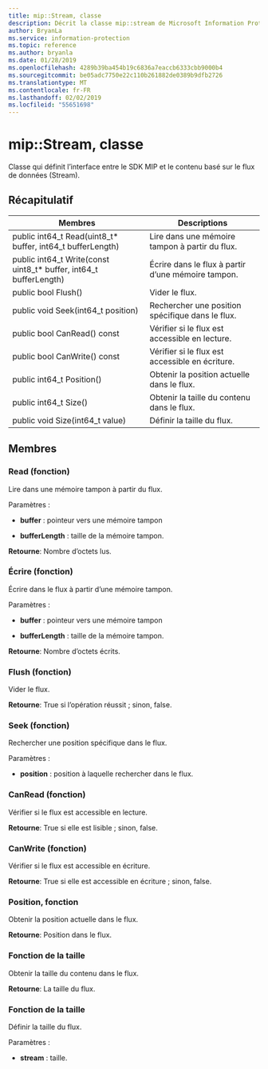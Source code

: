 ```yaml
---
title: mip::Stream, classe
description: Décrit la classe mip::stream de Microsoft Information Protection (MIP) SDK.
author: BryanLa
ms.service: information-protection
ms.topic: reference
ms.author: bryanla
ms.date: 01/28/2019
ms.openlocfilehash: 4289b39ba454b19c6836a7eaccb6333cbb9000b4
ms.sourcegitcommit: be05adc7750e22c110b261882de0389b9dfb2726
ms.translationtype: MT
ms.contentlocale: fr-FR
ms.lasthandoff: 02/02/2019
ms.locfileid: "55651698"
---
```

# <a name="class-mipstream"></a>mip::Stream, classe 
Classe qui définit l’interface entre le SDK MIP et le contenu basé sur le flux de données (Stream).
  
## <a name="summary"></a>Récapitulatif
 Membres                        | Descriptions                                
--------------------------------|---------------------------------------------
public int64_t Read(uint8_t* buffer, int64_t bufferLength)  |  Lire dans une mémoire tampon à partir du flux.
public int64_t Write(const uint8_t* buffer, int64_t bufferLength)  |  Écrire dans le flux à partir d’une mémoire tampon.
public bool Flush()  |  Vider le flux.
public void Seek(int64_t position)  |  Rechercher une position spécifique dans le flux.
public bool CanRead() const  |  Vérifier si le flux est accessible en lecture.
public bool CanWrite() const  |  Vérifier si le flux est accessible en écriture.
public int64_t Position()  |  Obtenir la position actuelle dans le flux.
public int64_t Size()  |  Obtenir la taille du contenu dans le flux.
public void Size(int64_t value)  |  Définir la taille du flux.
  
## <a name="members"></a>Membres
  
### <a name="read-function"></a>Read (fonction)
Lire dans une mémoire tampon à partir du flux.

Paramètres :  
* **buffer** : pointeur vers une mémoire tampon 


* **bufferLength** : taille de la mémoire tampon. 



  
**Retourne**: Nombre d’octets lus.
  
### <a name="write-function"></a>Écrire (fonction)
Écrire dans le flux à partir d’une mémoire tampon.

Paramètres :  
* **buffer** : pointeur vers une mémoire tampon 


* **bufferLength** : taille de la mémoire tampon. 



  
**Retourne**: Nombre d’octets écrits.
  
### <a name="flush-function"></a>Flush (fonction)
Vider le flux.

  
**Retourne**: True si l’opération réussit ; sinon, false.
  
### <a name="seek-function"></a>Seek (fonction)
Rechercher une position spécifique dans le flux.

Paramètres :  
* **position** : position à laquelle rechercher dans le flux.


  
### <a name="canread-function"></a>CanRead (fonction)
Vérifier si le flux est accessible en lecture.

  
**Retourne**: True si elle est lisible ; sinon, false.
  
### <a name="canwrite-function"></a>CanWrite (fonction)
Vérifier si le flux est accessible en écriture.

  
**Retourne**: True si elle est accessible en écriture ; sinon, false.
  
### <a name="position-function"></a>Position, fonction
Obtenir la position actuelle dans le flux.

  
**Retourne**: Position dans le flux.
  
### <a name="size-function"></a>Fonction de la taille
Obtenir la taille du contenu dans le flux.

  
**Retourne**: La taille du flux.
  
### <a name="size-function"></a>Fonction de la taille
Définir la taille du flux.

Paramètres :  
* **stream** : taille.

